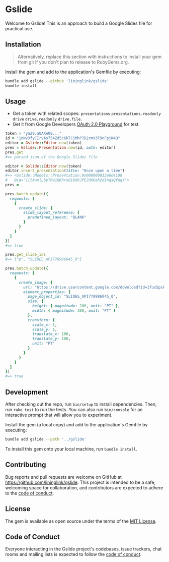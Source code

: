 # Gslide

Welcome to Gslide! This is an approach to build a Google Slides file for practical use.

## Installation

> Alternatively, replace this section with instructions to install your gem from git if you don't plan to release to RubyGems.org.

Install the gem and add to the application's Gemfile by executing:

```bash
bundle add gslide --github 'lininglink/gslide'
bundle install
```

## Usage

- Get a token with related scopes: `presentations` `presentations.readonly` `drive` `drive.readonly` `drive.file`.
- Get it from Google Developers [OAuth 2.0 Playground](https://developers.google.com/oauthplayground) for test.

```rb
token = "ya29.a0AXeO8..."
id = "1nNv3fyCIrvAs754Zd5c6klCjMhP7D2rmX3T9nFpjW4Q"
editor = Gslide::Editor.new(token)
pres = Gslide::Presentation.new(id, auth: editor)
pres.get
#=> parsed json of the Google Slides file
```

```rb
editor = Gslide::Editor.new(token)
editor.insert_presentation(title: "Once upon a time")
#=> <Gslide::Models::Presentation:0x000000013e6d4108
#   @id="1itXwmlLbyTRa1QKhrsO16OhJPEJUK6eh2d1nqsQfuqY">
pres = _
```

```rb
pres.batch_update({
  requests: [
    {
      create_slide: {
        slide_layout_reference: {
          predefined_layout: "BLANK"
        }
      }
    }
  ]
})
#=> true

pres.get_slide_ids
#=> ["p", "SLIDES_API778986045_0"]

pres.batch_update({
  requests: [
    {
      create_image: {
        url: "https://drive.usercontent.google.com/download?id=1fus5psRLzIJjG3A5GAfbqu22cdEczNZQ&authuser=0",
        element_properties: {
          page_object_id: "SLIDES_API778986045_0",
          size: {
            height: { magnitude: 200, unit: "PT" },
            width: { magnitude: 300, unit: "PT" }
          },
          transform: {
            scale_x: 1,
            scale_y: 1,
            translate_x: 100,
            translate_y: 100,
            unit: "PT"
          }
        }
      }
    }
  ]
})
#=> true
```

## Development

After checking out the repo, run `bin/setup` to install dependencies. Then, run `rake test` to run the tests. You can also run `bin/console` for an interactive prompt that will allow you to experiment.

Install the gem (a local copy) and add to the application's Gemfile by executing:

```bash
bundle add gslide --path '../gslide'
```

To install this gem onto your local machine, run `bundle install`.

## Contributing

Bug reports and pull requests are welcome on GitHub at https://github.com/lininglink/gslide. This project is intended to be a safe, welcoming space for collaboration, and contributors are expected to adhere to the [code of conduct](https://github.com/lininglink/gslide/blob/master/CODE_OF_CONDUCT.md).

## License

The gem is available as open source under the terms of the [MIT License](https://opensource.org/licenses/MIT).

## Code of Conduct

Everyone interacting in the Gslide project's codebases, issue trackers, chat rooms and mailing lists is expected to follow the [code of conduct](https://github.com/lininglink/gslide/blob/master/CODE_OF_CONDUCT.md).

